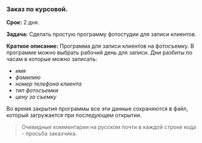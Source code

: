 ### Заказ по курсовой.
**Срок:** 2 дня.

**Задача:** Сделать простую программу фотостудии для записи клиентов.

**Краткое описание:** Программа для записи клиентов на фотосъемку. 
В программе можно выбрать рабочий день для записи. 
Дни разбиты по часам в которые можно записать:
- *имя*
- *фамилию*
- *номер телефона клиента*
- *тип фотосъемки*
- *цену за съемку*

Во время закрытия программы все эти данные сохраняются в файл, 
который загружается при последующем открытии.

>Очевидные комментарии на русском почти в каждой строке кода - просьба заказчика.